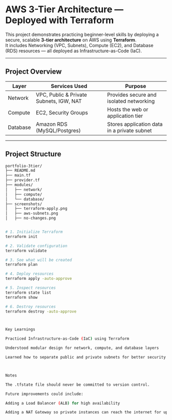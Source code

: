 # AWS 3-Tier Architecture — Deployed with Terraform

This project demonstrates practicing beginner-level skills by deploying a secure, scalable **3-tier architecture** on AWS using **Terraform**.  
It includes Networking (VPC, Subnets), Compute (EC2), and Database (RDS) resources — all deployed as Infrastructure-as-Code (IaC).

---

## Project Overview

| Layer    | Services Used                       | Purpose                                   |
|----------|--------------------------------------|-------------------------------------------|
| Network  | VPC, Public & Private Subnets, IGW, NAT | Provides secure and isolated networking  |
| Compute  | EC2, Security Groups                | Hosts the web or application tier         |
| Database | Amazon RDS (MySQL/Postgres)         | Stores application data in a private subnet |

---

## Project Structure

```bash
portfolio-3tier/
├── README.md
├── main.tf
├── provider.tf
├── modules/
│   ├── network/
│   ├── compute/
│   └── database/
├── screenshots/
│   ├── terraform-apply.png
│   ├── aws-subnets.png
│   ├── no-changes.png


# 1. Initialize Terraform
terraform init

# 2. Validate configuration
terraform validate

# 3. See what will be created
terraform plan

# 4. Deploy resources
terraform apply -auto-approve

# 5. Inspect resources
terraform state list
terraform show

# 6. Destroy resources
terraform destroy -auto-approve



Key Learnings

Practiced Infrastructure-as-Code (IaC) using Terraform

Understood modular design for network, compute, and database layers

Learned how to separate public and private subnets for better security



Notes

The .tfstate file should never be committed to version control.

Future improvements could include:

Adding a Load Balancer (ALB) for high availability

Adding a NAT Gateway so private instances can reach the internet for updates
